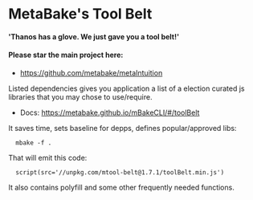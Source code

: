 
# MetaBake's Tool Belt

#### 'Thanos has a glove. We just gave you a tool belt!'

#### Please star the main project here:
- https://github.com/metabake/metaIntuition

Listed dependencies gives you application a list of a election curated js libraries that you may chose to use/require.

- Docs: https://metabake.github.io/mBakeCLI/#/toolBelt

It saves time, sets baseline for depps, defines popular/approved libs:

      mbake -f .

That will emit this code:

      script(src='//unpkg.com/mtool-belt@1.7.1/toolBelt.min.js')

It also contains polyfill and some other frequently needed functions.
